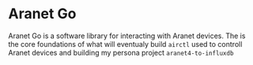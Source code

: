 # Aranet Go
Aranet Go is a software library for interacting with Aranet devices. The is the core foundations of what will eventualy build `airctl` used to controll Aranet devices and building my persona project `aranet4-to-influxdb`
